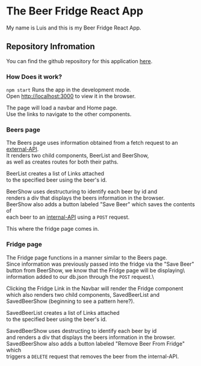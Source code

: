# The Beer Fridge React App
My name is Luis and this is my Beer Fridge React App.

## Repository Infromation
You can find the github repository for this application [here](https://github.com/foreverluiscastro/React-Drinks-App).

### How Does it work?

`npm start` Runs the app in the development mode.\
Open [http://localhost:3000](http://localhost:3000) to view it in the browser.

The page will load a navbar and Home page.\
Use the links to navigate to the other components.

### Beers page

The Beers page uses information obtained from a fetch request to an [external-API](https://api.punkapi.com/v2/beers).\
It renders two child components, BeerList and BeerShow,\
as well as creates routes for both their paths.

BeerList creates a list of Links attached\
to the specified beer using the beer's id.

BeerShow uses destructuring to identify each beer by id and\
renders a div that displays the beers information in the browser.\
BeerShow also adds a button labeled "Save Beer" which saves the contents of\
each beer to an [internal-API](http://localhost:3001/fridge) using a `POST` request.

This where the fridge page comes in.

### Fridge page

The Fridge page functions in a manner similar to the Beers page.\
Since information was previously passed into the fridge via the "Save Beer"\
button from BeerShow, we know that the Fridge page will be displaying\ information added to our db.json through the `POST` request.\

Clicking the Fridge Link in the Navbar will render the Fridge component which also renders two child components, SavedBeerList and SavedBeerShow (beginning to see a pattern here?).

SavedBeerList creates a list of Links attached\
to the specified beer using the beer's id.

SavedBeerShow uses destructing to identify each beer by id\
and renders a div that displays the beers information in the browser.\
SavedBeerShow also adds a button labeled "Remove Beer From Fridge" which\
triggers a `DELETE` request that removes the beer from the internal-API.
